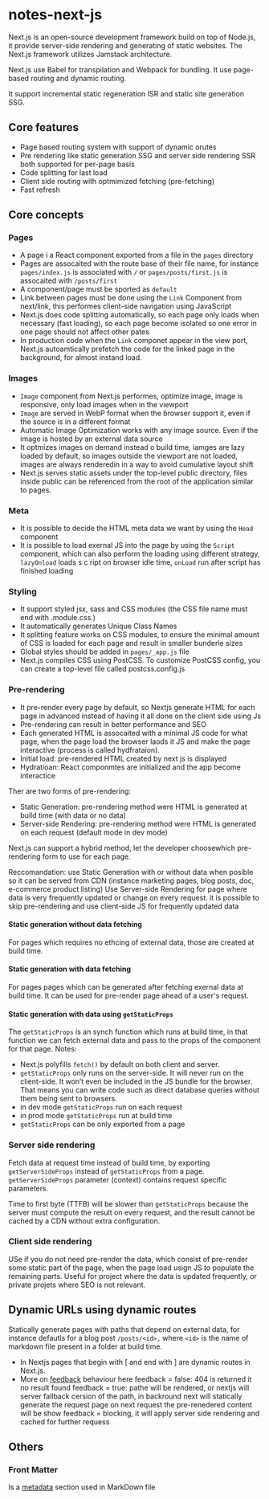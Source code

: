 # notes-next-js

Next.js is an open-source development framework build on top of Node.js, it provide server-side rendering and generating of static websites.
The Next.js framework utilizes Jamstack architecture.

Next.js use Babel for transpilation and Webpack for bundling.
It use page-based routing and dynamic routing.

It support incremental static regeneration ISR and static site generation SSG.


## Core features

- Page based routing system with support of dynamic orutes
- Pre rendering like static generation SSG and server side rendering SSR both supported for per-page basis
- Code splitting for last load
- Client side routing with optmimized fetching (pre-fetching)
- Fast refresh


## Core concepts

### Pages
- A page i a React component exported from a file in the `pages` directory
- Pages are assocaited with the route base of their file name, for instance `pages/index.js` is associated with `/` or `pages/posts/first.js` is assocaited with `/posts/first`
- A component/page must be sported as `default`
- Link between pages must be done using the `Link` Component from next/link, this performes client-side navigation using JavaScript
- Next.js does code splitting automatically, so each page only loads when necessary (fast loading), so each page become isolated so one error in one page should not affect other pates
- In production code when the `Link` componet appear in the view port, Next.js autoamtically prefetch the code for the linked page in the background, for almost instand load.

### Images
- `Image` component from Next.js performes, optimize image, image is responsive, only load images when in the viewport
- `Image` are served in WebP format when the browser support it, even if the source is in a different format
- Automatic Image Optimization works with any image source. Even if the image is hosted by an external data source
- It optmizes images on demand instead o build time, iamges are lazy loaded by default, so images outside the viewport are not loaded, images are always renderedin in a way to avoid cumulative layout shift
- Next.js serves static assets under the top-level public directory, files inside public can be referenced from the root of the application similar to pages.


### Meta
- It is possible to decide the HTML meta data we want by using the `Head` component
- It is possible to load exernal JS into the page by using the `Script` component, which can also perform the loading using different strategy, `lazyOnload` loads s c ript on browser idle time, `onLoad` run after script has finished loading

### Styling
- It support styled jsx, sass and CSS modules (the CSS file name must end with .module.css.)
- It automatically generates Unique Class Names
- It splitting feature works on CSS modules, to ensure the minimal amount of CSS is loaded for each page and result in smaller bunderle sizes
- Global styles should be added in `pages/_app.js` file
- Next.js compiles CSS using PostCSS. To customize PostCSS config, you can create a top-level file called postcss.config.js

### Pre-rendering
- It pre-render every page by default, so Nextjs generate HTML for each page in advanced instead of having it all done on the client side using Js
- Pre-rendering can result in better performance and SEO
- Each generated HTML is assocaited with a minimal JS code for what page, when the page load the browser laods it JS and make the page interactive (process is called hydfrataion).
- Initial load: pre-rendered HTML created by next js is displayed
- Hydratioan: React componmtes are initialized and the app become interactice

Ther are two forms of pre-rendering:
- Static Generation: pre-rendering method were HTML is generated at build time (with data or no data)
- Server-side Rendering: pre-rendering method were HTML is generated on each request (default mode in dev mode)

Next.js can support a hybrid method, let the developer choosewhich pre-rendering form to use for each page.

Reccomandation: use Static Generation with or without data when posible so it can be served from CDN (instance marketing pages, blog posts, doc, e-commerce product listing)
Use Server-side Rendering for page where data is very frequently updated or change on every request. it is possible to skip pre-rendering and use client-side JS for frequently updated data

#### Static generation without data fetching
For pages which requires no ethcing of external data, those are created at build time.

#### Static generation with data fetching
For pages pages which can be generated after fetching exernal data at build time. It can be used for pre-render page ahead of a user's request.

#### Static generation with data using `getStaticProps`
The `getStaticProps` is an synch function which runs at build time, in that function we can fetch external data and pass to the props of the component for that page.
Notes:
- Next.js polyfills `fetch()` by default on both client and server.
- `getStaticProps` only runs on the server-side. It will never run on the client-side. It won’t even be included in the JS bundle for the browser. That means you can write code such as direct database queries without them being sent to browsers.
- in dev mode `getStaticProps` run on each request
- in prod mode `getStaticProps` run at build time
- `getStaticProps` can be only exported from a page

### Server side rendering
Fetch data at request time instead of build time, by  exporting  `getServerSideProps` instead of `getStaticProps` from a page.
`getServerSideProps` parameter (context) contains request specific parameters.

Time to first byte (TTFB) will be slower than `getStaticProps` because the server must compute the result on every request, and the result cannot be cached by a CDN without extra configuration.

### Client side rendering
USe if you do not need pre-render the data, which consist of pre-render some static part of the page, when the page load usign JS to populate the remaining parts. Useful for project where the data is updated frequently, or private projets where SEO is not relevant.

##  Dynamic URLs using dynamic routes
Statically generate pages with paths that depend on external data, for instance defautls for a blog post `/posts/<id>,` where `<id>` is the name of markdown file present in a folder at build time.

- In Nextjs pages that begin with [ and end with ] are dynamic routes in Next.js.
- More on [feedback](https://nextjs.org/learn/basics/dynamic-routes/dynamic-routes-details) behaviour here
feedback = false: 404 is returned it no result found
feedback = true: pathe will be rendered, or nextjs will server fallback cersion of the path, in backround next will statically generate the request page on next request the pre-renedered content will be show
feedback = blocking, it will apply server side rendering and cached for further requess
 
## Others

### Front Matter
Is a [metadata](https://jekyllrb.com/docs/front-matter) section used in MarkDown file

